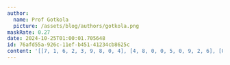 ```yaml
---
author:
  name: Prof Gotkola
  picture: /assets/blog/authors/gotkola.png
maskRate: 0.27
date: 2024-10-25T01:00:01.705648
id: 76afd55a-926c-11ef-b451-41234cb8625c
content: '[[7, 1, 6, 2, 3, 9, 8, 0, 4], [4, 8, 0, 0, 5, 0, 9, 2, 6], [0, 5, 2, 6, 8, 4, 1, 3, 7], [2, 0, 7, 8, 4, 5, 3, 0, 1], [8, 4, 1, 0, 0, 6, 0, 7, 2], [0, 0, 9, 1, 2, 7, 6, 4, 8], [0, 2, 0, 0, 1, 0, 7, 6, 5], [1, 0, 5, 0, 6, 0, 2, 8, 9], [0, 9, 8, 0, 7, 2, 4, 1, 3]]'
---
```

